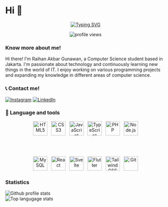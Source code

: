 # Hi 👋
<style>
a img { text-decoration: none; border: none; }
</style>

<div align="center">

[![Typing SVG](https://readme-typing-svg.demolab.com?font=Fira+Code&pause=1000&color=0CDAF7&center=true&vCenter=true&width=435&lines=Computer+Science+Student)](https://git.io/typing-svg)

<img src="https://komarev.com/ghpvc/?username=samaele13&label=Profile%20views&color=0e75b6&style=flat" alt="profile views" />
</div>

### Know more about me!

<p>
Hi there! I'm Raihan Akbar Gunawan, a Computer Science student based in Jakarta. I'm passionate about technology and continuously learning new things in the world of IT. I enjoy working on various programming projects and expanding my knowledge in different areas of computer science.
</p>

### 📞 Contact me!

[![Instagram](https://img.shields.io/badge/Instagram-purple?style=flat-square&logo=instagram&logoColor=white)](https://www.instagram.com/rhankbrguw_/#)
[![LinkedIn](https://img.shields.io/badge/LinkedIn-blue?style=flat-square&logo=linkedin&logoColor=white)](https://www.linkedin.com/in/raihan-akbar-2b5820334/)

### 🧰 Language and tools

<div align="center">

  <!-- Row 1 -->
  <a href="https://developer.mozilla.org/en-US/docs/Web/HTML" target="_blank" style="text-decoration: none;">
    <img alt="HTML5" width="45px" src="https://cdn.jsdelivr.net/gh/devicons/devicon/icons/html5/html5-plain.svg" />
  </a>
  &nbsp;
  <a href="https://developer.mozilla.org/en-US/docs/Web/CSS" target="_blank" style="text-decoration: none;">
    <img alt="CSS3" width="45px" src="https://cdn.jsdelivr.net/gh/devicons/devicon/icons/css3/css3-plain.svg" />
  </a>
  &nbsp;
  <a href="https://developer.mozilla.org/en-US/docs/Web/JavaScript" target="_blank" style="text-decoration: none;">
    <img alt="JavaScript" width="45px" src="https://cdn.jsdelivr.net/gh/devicons/devicon/icons/javascript/javascript-original.svg" />
  </a>
  &nbsp;
  <a href="https://www.typescriptlang.org/" target="_blank" style="text-decoration: none;">
    <img alt="TypeScript" width="45px" src="https://cdn.jsdelivr.net/gh/devicons/devicon/icons/typescript/typescript-original.svg" />
  </a>
  &nbsp;
  <a href="https://www.php.net/" target="_blank" style="text-decoration: none;">
    <img alt="PHP" width="45px" src="https://cdn.jsdelivr.net/gh/devicons/devicon/icons/php/php-original.svg" />
  </a>
  &nbsp;
  <a href="https://nodejs.org/" target="_blank" style="text-decoration: none;">
    <img alt="Node.js" width="45px" src="https://cdn.jsdelivr.net/gh/devicons/devicon/icons/nodejs/nodejs-original.svg" />
  </a>

  <br><br>

  <!-- Row 2 -->
  <a href="https://www.mysql.com/" target="_blank" style="text-decoration: none;">
    <img alt="MySQL" width="45px" src="https://cdn.jsdelivr.net/gh/devicons/devicon/icons/mysql/mysql-original.svg" />
  </a>
  &nbsp;
  <a href="https://reactjs.org/" target="_blank" style="text-decoration: none;">
    <img alt="React" width="45px" src="https://cdn.jsdelivr.net/gh/devicons/devicon/icons/react/react-original.svg" />
  </a>
  &nbsp;
  <a href="https://svelte.dev/" target="_blank" style="text-decoration: none;">
    <img alt="Svelte" width="45px" src="https://upload.wikimedia.org/wikipedia/commons/1/1b/Svelte_Logo.svg" />
  </a>
  &nbsp;
  <a href="https://flutter.dev/" target="_blank" style="text-decoration: none;">
    <img alt="Flutter" width="45px" src="https://cdn.jsdelivr.net/gh/devicons/devicon/icons/flutter/flutter-original.svg" />
  </a>
  &nbsp;
  <a href="https://tailwindcss.com/" target="_blank" style="text-decoration: none;">
    <img alt="Tailwind CSS" width="45px" src="https://www.vectorlogo.zone/logos/tailwindcss/tailwindcss-icon.svg" />
  </a>
  &nbsp;
  <a href="https://git-scm.com/" target="_blank" style="text-decoration: none;">
    <img alt="Git" width="45px" src="https://cdn.jsdelivr.net/gh/devicons/devicon/icons/git/git-original.svg" />
  </a>

</div>

### Statistics

![Github profile stats](https://github-readme-stats.vercel.app/api?username=samaele13&show_icons=true&locale=en&theme=shades-of-purple)
<br />
![Top langugage stats](https://github-readme-stats.vercel.app/api/top-langs?username=samaele13&show_icons=true&locale=en&layout=compact&theme=shades-of-purple)
